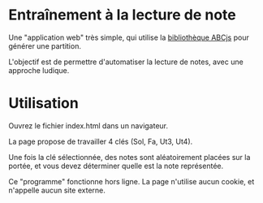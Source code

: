 # Entraînement à la lecture de note

Une "application web" très simple, qui utilise la [bibliothèque ABCjs](https://www.abcjs.net/) pour générer une partition.

L'objectif est de permettre d'automatiser la lecture de notes, avec une approche ludique.


# Utilisation

Ouvrez le fichier index.html dans un navigateur. 

La page propose de travailler 4 clés (Sol, Fa, Ut3, Ut4). 

Une fois la clé sélectionnée, des notes sont aléatoirement placées sur la portée, et vous devez déterminer quelle est la note représentée.

Ce "programme" fonctionne hors ligne. La page n'utilise aucun cookie, et n'appelle aucun site externe.